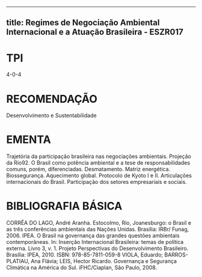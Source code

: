 
---
title: Regimes de Negociação Ambiental Internacional e a Atuação Brasileira - ESZR017 
---

# TPI

4-0-4

# RECOMENDAÇÃO

Desenvolvimento e Sustentabilidade

# EMENTA

Trajetória da participação brasileira nas negociações ambientais. Projeção da Rio92. O Brasil como potência ambiental e a tese de responsabilidades comuns, porém, diferenciadas. Desmatamento. Matriz energética. Biossegurança. Aquecimento global. Protocolo de Kyoto I e II. Articulações internacionais do Brasil. Participação dos setores empresariais e sociais.

# BIBLIOGRAFIA BÁSICA

CORRÊA DO LAGO, André Aranha. Estocolmo, Rio, Joanesburgo: o Brasil e as três conferências ambientais das Nações Unidas. Brasília: IRBr/ Funag, 2006.
IPEA. O Brasil na governança das grandes questões ambientais contemporâneas. In: Inserção Internacional Brasileira: temas de política externa. Livro 3, v. 1. Projeto Perspectivas do Desenvolvimento Brasileiro. Brasília: IPEA, 2010. ISBN: 978-85-7811-059-8
VIOLA, Eduardo; BARROS-PLATIAU, Ana Flávia; LEIS, Hector Ricardo. Governança e Segurança Climática na América do Sul. iFHC/Ciaplan, São Paulo, 2008.
        